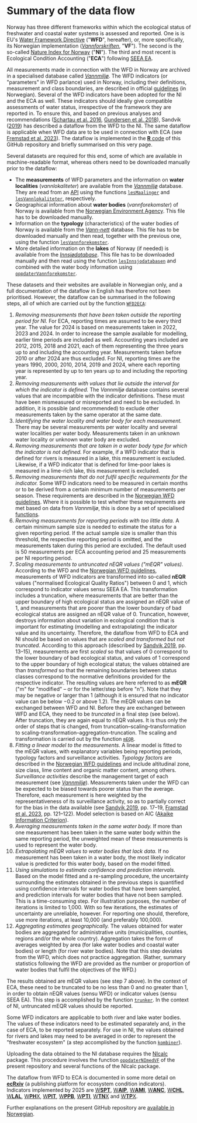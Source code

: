 # Summary of the data flow

Norway has three different frameworks within which the ecological status of freshwater and coastal water systems is assessed and reported.
One is is EU's [Water Framework Directive](https://eur-lex.europa.eu/legal-content/EN/TXT/?uri=CELEX:32000L0060) ("**WFD**", hereafter), or, more specifically, its Norwegian implementation (_[Vannforskriften](https://lovdata.no/dokument/SF/forskrift/2006-12-15-1446)_, "**VF**").
The second is the so-called [Nature Index for Norway](https://www.naturindeks.no/) ("**NI**").
The third and most recent is Ecological Condition Accounting ("**ECA**") following [SEEA&nbsp;EA](https://seea.un.org/ecosystem-accounting). 

All measurements made in connection with the WFD in Norway are archived in a specialised database called _[Vannmiljø](https://vannmiljo.miljodirektoratet.no/)_.
The WFD indicators (or "parameters" in WFD parlance) used in Norway, including their definitions, measurement and class boundaries, are described in official [guidelines](https://www.vannportalen.no/veiledere/klassifiseringsveileder/) (in Norwegian).
Several of the WFD indicators have been adopted for the NI and the ECA as well. 
These indicators should ideally give compatible assessments of water status, irrespective of the framework they are reported in. 
To ensure this, and based on previous analyses and recommendations ([Schartau et al. 2016](http://hdl.handle.net/11250/2384734), [Gundersen et al. 2018](http://hdl.handle.net/11250/2584222)), Sandvik ([2019](http://hdl.handle.net/11250/2631056)) has described a dataflow from the WFD to the NI. 
The same dataflow is applicable when WFD data are to be used in connection with ECA (see [Fremstad et al. 2023](https://hdl.handle.net/11250/3104185)). 
The dataflow is implemented in the [**R** code](../R/) of this GitHub repository and briefly summarised on this very page.

Several datasets are required for this end, some of which are available in machine-readable format, whereas others need to be downloaded manually prior to the dataflow:

* The **measurements** of WFD parameters and the information on **water localities** (_vannlokaliteter_) are available from the _[Vannmiljø](https://vannmiljo.miljodirektoratet.no/)_ database. They are read from an [API](https://vannmiljowebapi.miljodirektoratet.no/swagger/ui/index#/) using the functions [`lesMaalinger`](../R/lesMaalinger.R) and [`lesVannlokaliteter`](../R/lesVannlokaliteter.R), respectively.
* Geographical information about **water bodies** (_vannforekomster_) of Norway is available from the [Norwegian Environment Agency](https://karteksport.miljodirektoratet.no/). This file has to be downloaded manually.
* Information on the **typology** (characteristics) of the water bodies of Norway is available from the _[Vann-nett](https://vann-nett.no/)_ database. This file has to be downloaded manually and then read, together with the previous one, using the function [`lesVannforekomster`](../R/lesVannforekomster.R).
* More detailed information on the **lakes** of Norway (if needed) is available from the _[Innsjødatabase](https://www.nve.no/kart/kartdata/vassdragsdata/innsjoedatabase/)_. This file has to be downloaded manually and then read using the function [`lesInnsjodatabasen`](../R/lesInnsjodatabasen.R) and combined with the water body information using [`oppdaterVannforekomster`](../R/oppdaterVannforekomster.R).

These datasets and their websites are available in Norwegian only, and a full documentation of the dataflow in English has therefore not been prioritised.
However, the dataflow can be summarised in the following steps, all of which are carried out by the function [`WFD2ECA`](../R/WFD2ECA.R):

1. _Removing measurements that have been taken outside the reporting period for NI._ For ECA, reporting times are assumed to be every third year. The value for 2024 is based on measurements taken in 2022, 2023 and 2024. In order to increase the sample available for modelling, earlier time periods are included as well. Accounting years included are 2012, 2015, 2018 and 2021, each of them representing the three years up to and including the accounting year. Measurements taken before 2010 or after 2024 are thus excluded. For NI, reporting times are the years 1990, 2000, 2010, 2014, 2019 and 2024, where each reporting year is represented by up to ten years up to and including the reporting year.
2. _Removing measurements with values that lie outside the interval for which the indicator is defined._ The _Vannmiljø_ database contains several values that are incompatible with the indicator definitions. These must have been mismeasured or misreported and need to be excluded. In addition, it is possible (and recommended) to exclude other measurements taken by the same operator at the same date.
3. _Identifying the water locality and water body for each measurement._ There may be several measurements per water locality and several water localities per water body. Measurements taken in an unknown water locality or unknown water body are excluded.
4. _Removing measurements that are taken in a water body type for which the indicator is not defined._ For example, if a WFD indicator that is defined for rivers is measured in a lake, this measurement is excluded. Likewise, if a WFD indicator that is defined for lime-poor lakes is measured in a lime-rich lake, this measurement is excluded.
5. _Removing measurements that do not fulfil specific requirements for the indicator._ Some WFD indicators need to be measured in certain months or to be derived from a certain minimum number of measurements per season. These requirements are described in the [Norwegian WFD guidelines](https://www.vannportalen.no/veiledere/klassifiseringsveileder/). Where it is possible to test whether these requirements are met based on data from _Vannmiljø_, this is done by a set of specialised [functions](../R/sjekkPar.R).
6. _Removing measurements for reporting periods with too little data._ A certain minimum sample size is needed to estimate the status for a given reporting period. If the actual sample size is smaller than this threshold, the respective reporting period is omitted, and the measurements taken during this period are excluded. The default used is 50 measurements per ECA accounting period and 25 measurements per NI reporting period.
7. _Scaling measurements to untruncated nEQR values ("mEQR" values)._ According to the WFD and the [Norwegian WFD guidelines](https://www.vannportalen.no/veiledere/klassifiseringsveileder/), measurements of WFD indicators are transformed into so-called **nEQR** values ("normalised Ecological Quality Ratios") between 0 and 1, which correspond to indicator values sensu SEEA&nbsp;EA. This transformation includes a truncation, where measurements that are better than the upper boundary of high ecological status are assigned an nEQR value of 1, and  measurements that are poorer than the lower boundary of bad ecological status are assigned an nEQR value of 0. Truncation, however, destroys information about variation in ecological condition that is important for estimating (modelling and extrapolating) the indicator value and its uncertainty. Therefore, the dataflow from WFD to ECA and NI should be based on values that are _scaled and transformed but not truncated_. According to this approach (described by [Sandvik 2019](http://hdl.handle.net/11250/2631056), pp. 13–15), measurements are first _scaled_ so that values of 0 correspond to the lower boundary of bad ecological status, and values of 1 correspond to the upper boundary of high ecological status; the values obtained are than _transformed_ so that the remaining boundaries between status classes correspond to the normative definitions provided for the respective indicator. The resulting values are here referred to as **mEQR** ("m" for "modified" &ndash; or for the letter/step before "n"). Note that they may be negative or larger than 1 (although it is ensured that no indicator value can be below −0.2 or above 1.2). The mEQR values can be exchanged between WFD and NI. Before they are exchanged between WFD and ECA, they need to be _truncated_ in a final step (see below). After truncation, they are again equal to nEQR values. It is thus only the order of steps that is changed, from truncation&ndash;scaling&ndash;transformation to scaling&ndash;transformation&ndash;aggregation&ndash;truncation. The scaling and transformation is carried out by the function [`mEQR`](../R/mEQR.R).
8. _Fitting a linear model to the measurements._ A linear model is fitted to the mEQR values, with explanatory variables being reporting periods, typology factors and surveillance activities. _Typology factors_ are described in the [Norwegian WFD guidelines](https://www.vannportalen.no/veiledere/klassifiseringsveileder/) and include altitudinal zone, size class, lime content and organic matter content, among others. _Surveillance activities_ describe the management target of each measurement (see [_Vannmiljø_](https://vannmiljokoder.miljodirektoratet.no/activity)). Measurements taken under the WFD can be expected to be biased towards poorer status than the average. Therefore, each measurement is here weighted by the representativeness of its surveillance activity, so as to partially correct for the bias in the data available (see [Sandvik 2019](http://hdl.handle.net/11250/2631056), pp. 17–19, [Framstad et al. 2023](https://hdl.handle.net/11250/3104185), pp. 121–122). Model selection is based on AIC ([Akaike Information Criterion](https://en.wikipedia.org/wiki/Akaike_information_criterion)).
9. _Averaging measurements taken in the same water body._ If more than one measurement has been taken in the same water body within the same reporting period, the unweighted mean of these measurements is used to represent the water body.
10. _Extrapolating mEQR values to water bodies that lack data._ If no measurement has been taken in a water body, the most likely indicator value is predicted for this water body, based on the model fitted.
11. _Using simulations to estimate confidence and prediction intervals._ Based on the model fitted and a re-sampling procedure, the uncertainty surrounding the estimates obtained in the previous steps is quantified using confidence intervals for water bodies that have been sampled, and prediction intervals for water bodies that have not been sampled. This is a time-consuming step. For illustration purposes, the number of iterations is limited to 1,000. With so few iterations, the estimates of uncertainty are unreliable, however. For reporting one should, therefore, use more iterations, at least 10,000 (and preferably 100,000).
12. _Aggregating estimates geographically._ The values obtained for water bodies are aggregated for administrative units (municipalities, counties, regions and/or the whole country). Aggregation takes the form of averages weighted by area (for lake water bodies and coastal water bodies) or length (for river water bodies). Note that this step deviates from the WFD, which does not practice aggregation. (Rather, summary statistics following the WFD are provided as the number or proportion of water bodies that fulfil the objectives of the WFD.)

The results obtained are mEQR values (see step 7 above). 
In the context of ECA, these need to be truncated to be no less than 0 and no greater than 1, in order to obtain nEQR values (sensu WFD) or indicator values (sensu SEEA&nbsp;EA). 
This step is accomplished by the function [`trunker`](../R/Funksjon.R). 
In the context of NI, untruncated mEQR values should be reported.

Some WFD indicators are applicable to both river and lake water bodies. 
The values of these indicators need to be estimated separately and, in the case of ECA, to be reported separately. 
For use in NI, the values obtained for rivers and lakes may need to be averaged in order to represent the "freshwater ecosystem" (a step accomplished by the function [`kombiner`](../R/Funksjon.R)).

Uploading the data obtained to the NI database requires the [NIcalc](https://github.com/NINAnor/NIcalc) package. 
This procedure involves the function [`oppdaterNImedVF`](../R/fraVFtilNI.R) of the present repository and several functions of the NIcalc package.

The dataflow from WFD to ECA is documented in some more detail on [**ecRxiv**](https://github.com/NINAnor/ecRxiv) (a publishing platform for ecosystem condition indicators). 
Indicators implemented by 2025 are [W**SPT**](https://github.com/NINAnor/ecRxiv/tree/main/indicators/NO_WSPT_001), 
[W**AIP**](https://github.com/NINAnor/ecRxiv/tree/main/indicators/NO_WAIP_001), 
[W**AMI**](https://github.com/NINAnor/ecRxiv/tree/main/indicators/NO_WAMI_001), 
[W**ANC**](https://github.com/NINAnor/ecRxiv/tree/main/indicators/NO_WANC_001_002), 
[W**CHL**](https://github.com/NINAnor/ecRxiv/tree/main/indicators/NO_WCHL_001), 
[W**LAL**](https://github.com/NINAnor/ecRxiv/tree/main/indicators/NO_WLAL_001_002), 
[W**PH**X](https://github.com/NINAnor/ecRxiv/tree/main/indicators/NO_WPHX_001_002), 
[W**PIT**](https://github.com/NINAnor/ecRxiv/tree/main/indicators/NO_WPIT_001), 
[W**PPB**](https://github.com/NINAnor/ecRxiv/tree/main/indicators/NO_WPPB_001), 
[W**PTI**](https://github.com/NINAnor/ecRxiv/tree/main/indicators/NO_WPTI_001), 
[W**TN**X](https://github.com/NINAnor/ecRxiv/tree/main/indicators/NO_WTNX_001_002) and 
[W**TP**X](https://github.com/NINAnor/ecRxiv/tree/main/indicators/NO_WTPX_001_002). 

Further explanations on the present GitHub repository are [available in Norwegian]().
